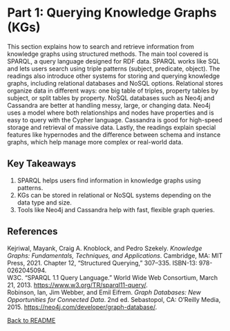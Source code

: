 # Part 1: Querying Knowledge Graphs (KGs)

This section explains how to search and retrieve information from knowledge graphs using structured methods. The main tool covered is SPARQL, a query language designed for RDF data. SPARQL works like SQL and lets users search using triple patterns (subject, predicate, object). The readings also introduce other systems for storing and querying knowledge graphs, including relational databases and NoSQL options. Relational stores organize data in different ways: one big table of triples, property tables by subject, or split tables by property. NoSQL databases such as Neo4j and Cassandra are better at handling messy, large, or changing data. Neo4j uses a model where both relationships and nodes have properties and is easy to query with the Cypher language. Cassandra is good for high-speed storage and retrieval of massive data. Lastly, the readings explain special features like hypernodes and the difference between schema and instance graphs, which help manage more complex or real-world data.

## Key Takeaways
1. SPARQL helps users find information in knowledge graphs using patterns.
2. KGs can be stored in relational or NoSQL systems depending on the data type and size.
3. Tools like Neo4j and Cassandra help with fast, flexible graph queries.

## References
Kejriwal, Mayank, Craig A. Knoblock, and Pedro Szekely. *Knowledge Graphs: Fundamentals, Techniques, and Applications*. Cambridge, MA: MIT Press, 2021. Chapter 12, “Structured Querying,” 307–335. ISBN-13: 978-0262045094.  
W3C. “SPARQL 1.1 Query Language.” World Wide Web Consortium, March 21, 2013. https://www.w3.org/TR/sparql11-query/.  
Robinson, Ian, Jim Webber, and Emil Eifrem. *Graph Databases: New Opportunities for Connected Data*. 2nd ed. Sebastopol, CA: O’Reilly Media, 2015. https://neo4j.com/developer/graph-database/.

[Back to README](README.md)
